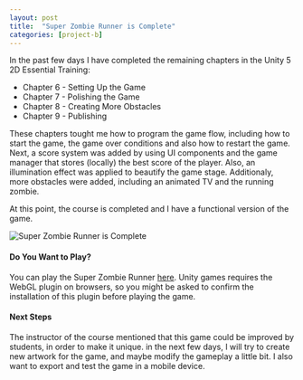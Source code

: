 ```yaml
---
layout: post
title:  "Super Zombie Runner is Complete"
categories: [project-b]
---
```


In the past few days I have completed the remaining chapters in the Unity 5 2D Essential Training:

* Chapter 6 - Setting Up the Game
* Chapter 7 - Polishing the Game
* Chapter 8 - Creating More Obstacles
* Chapter 9 - Publishing

These chapters tought me how to program the game flow, including how to start the game, the game over conditions and also how to restart the game. Next, a score system was added by using UI components and the game manager that stores (locally) the best score of the player. Also, an illumination effect was applied to beautify the game stage. Additionaly, more obstacles were added, including an animated TV and the running zombie.


At this point, the course is completed and I have a functional version of the game. 

<img src="https://jeanpierobom.github.io/assets/screenshot-super-zombie-runner.PNG" alt="Super Zombie Runner is Complete">

#### Do You Want to Play?

You can play the Super Zombie Runner [here](https://jeanpierobom.github.io/super-zombie-runner/). Unity games requires the WebGL plugin on browsers, so you might be asked to confirm the installation of this plugin before playing the game.

#### Next Steps

The instructor of the course mentioned that this game could be improved by students, in order to make it unique. in the next few days, I will try to create new artwork for the game, and maybe modify the gameplay a little bit. I also want to export and test the game in a mobile device.

